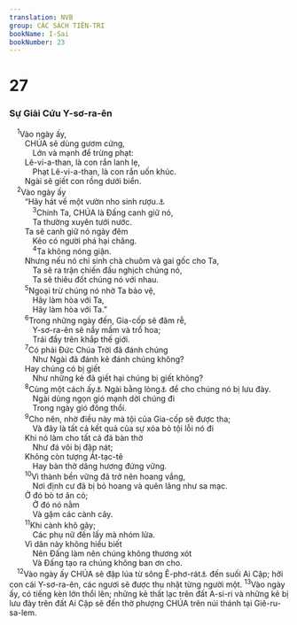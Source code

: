 ```yaml
---
translation: NVB
group: CÁC SÁCH TIÊN-TRI
bookName: I-Sai 
bookNumber: 23
---
```


<div class="title"><h1>27</h1><h3>Sự Giải Cứu Y-sơ-ra-ên </h3></div>
<span class="verse es_27_1"> <sup>1</sup>Vào ngày ấy, <br/>  CHÚA sẽ dùng gươm cứng, <br/>   Lớn và mạnh để trừng phạt: <br/>  Lê-vi-a-than, là con rắn lanh lẹ, <br/>   Phạt Lê-vi-a-than, là con rắn uốn khúc. <br/>  Ngài sẽ giết con rồng dưới biển. <br/></span>
<span class="verse es_27_2"> <sup>2</sup>Vào ngày ấy <br/>  “Hãy hát về một vườn nho sinh rượu.<a data-toggle="tooltip" data-placement="bottom" title="Một số văn bản cổ: thích thú">⚓</a><br/></span>
<span class="verse es_27_3">   <sup>3</sup>Chính Ta, CHÚA là Đấng canh giữ nó, <br/>   Ta thường xuyên tưới nước. <br/>  Ta sẽ canh giữ nó ngày đêm <br/>   Kẻo có người phá hại chăng. <br/></span>
<span class="verse es_27_4">   <sup>4</sup>Ta không nóng giận. <br/>  Nhưng nếu nó chỉ sinh chà chuôm và gai gốc cho Ta, <br/>   Ta sẽ ra trận chiến đấu nghịch chúng nó, <br/>   Ta sẽ thiêu đốt chúng nó với nhau. <br/></span>
<span class="verse es_27_5">  <sup>5</sup>Ngoại trừ chúng nó nhờ Ta bảo vệ, <br/>   Hãy làm hòa với Ta, <br/>   Hãy làm hòa với Ta.” <br/></span>
<span class="verse es_27_6">  <sup>6</sup>Trong những ngày đến, Gia-cốp sẽ đâm rễ, <br/>   Y-sơ-ra-ên sẽ nẩy mầm và trổ hoa; <br/>   Trái đầy trên khắp thế giới. <br/></span>
<span class="verse es_27_7">  <sup>7</sup>Có phải Đức Chúa Trời đã đánh chúng <br/>   Như Ngài đã đánh kẻ đánh chúng không? <br/>  Hay chúng có bị giết <br/>   Như những kẻ đã giết hại chúng bị giết không? <br/></span>
<span class="verse es_27_8">  <sup>8</sup>Cùng một cách ấy<a data-toggle="tooltip" data-placement="bottom" title="Nt: không rõ nghĩa. LXX: bởi chiến tranh">⚓</a> Ngài bằng lòng<a data-toggle="tooltip" data-placement="bottom" title="Ctd: tranh đấu">⚓</a> để cho chúng nó bị lưu đày. <br/>   Ngài dùng ngọn gió mạnh dời chúng đi <br/>   Trong ngày gió đông thổi. <br/></span>
<span class="verse es_27_9">  <sup>9</sup>Cho nên, nhờ điều này mà tội của Gia-cốp sẽ được tha; <br/>   Và đây là tất cả kết quả của sự xóa bỏ tội lỗi nó đi <br/>  Khi nó làm cho tất cả đá bàn thờ <br/>   Như đá vôi bị đập nát; <br/>  Không còn tượng Át-tạc-tê <br/>   Hay bàn thờ dâng hương đứng vững. <br/></span>
<span class="verse es_27_10">  <sup>10</sup>Vì thành bền vững đã trở nên hoang vắng, <br/>   Nơi định cư đã bị bỏ hoang và quên lãng như sa mạc. <br/>  Ở đó bò tơ ăn cỏ; <br/>   Ở đó nó nằm <br/>   Và gặm các cành cây. <br/></span>
<span class="verse es_27_11">  <sup>11</sup>Khi cành khô gãy; <br/>   Các phụ nữ đến lấy mà nhóm lửa. <br/>  Vì dân này không hiểu biết <br/>   Nên Đấng làm nên chúng không thương xót <br/>   Và Đấng tạo ra chúng không ban ơn cho. <br/></span>
<span class="verse es_27_12"> <sup>12</sup>Vào ngày ấy CHÚA sẽ đập lúa từ sông Ê-phơ-rát<a data-toggle="tooltip" data-placement="bottom" title="Nt: sông">⚓</a> đến suối Ai Cập; hỡi con cái Y-sơ-ra-ên, các ngươi sẽ được thu nhặt từng người một. </span>
<span class="verse es_27_13"><sup>13</sup>Vào ngày ấy, có tiếng kèn lớn thổi lên; những kẻ thất lạc trên đất A-si-ri và những kẻ bị lưu đày trên đất Ai Cập sẽ đến thờ phượng CHÚA trên núi thánh tại Giê-ru-sa-lem. <br/></span>

